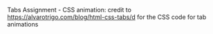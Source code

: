 Tabs Assignment - CSS animation: credit to https://alvarotrigo.com/blog/html-css-tabs/d
for the CSS code for tab animations

